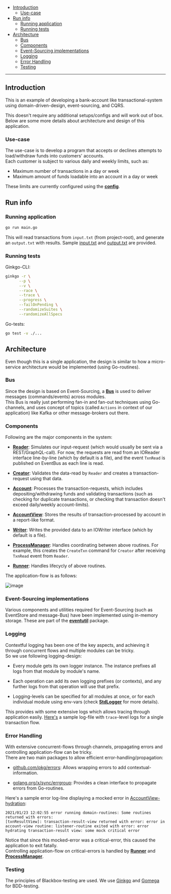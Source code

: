 - [Introduction](#introduction)
  * [Use-case](#use-case)
- [Run info](#run-info)
  * [Running application](#running-application)
  * [Running tests](#running-tests)
- [Architecture](#architecture)
  * [Bus](#bus)
  * [Components](#components)
  * [Event-Sourcing implementations](#event-sourcing-implementations)
  * [Logging](#logging)
  * [Error Handling](#error-handling)
  * [Testing](#testing)

---

## Introduction

This is an example of developing a bank-account like transactional-system using domain-driven-design, event-sourcing, and CQRS.

This doesn't require any additional setups/configs and will work out of box. Below are some more details about architecture and design of this application.

### Use-case

The use-case is to develop a program that accepts or declines attempts to load/withdraw funds into customers' accounts.  
Each customer is subject to various daily and weekly limits, such as:

* Maximum number of transactions in a day or week
* Maximum amount of funds loadable into an account in a day or week

These limits are currently configured using the **[config][1]**.

## Run info

### Running application

```bash
go run main.go
```

This will read transactions from `input.txt` (from project-root), and generate an `output.txt` with results. Sample [input.txt][6] and [output.txt][7] are provided.

### Running tests

Ginkgo-CLI:
```bash
ginkgo -r \
      --p \
      --v \
      --race \
      --trace \
      --progress \
      --failOnPending \
      --randomizeSuites \
      --randomizeAllSpecs
```

Go-tests:
```bash
go test -v ./...
```

## Architecture

Even though this is a single application, the design is similar to how a micro-service architecture would be implemented (using Go-routines).

### Bus

Since the design is based on Event-Sourcing, a **[Bus][0]** is used to deliver messages (commands/events) across modules.  
This Bus is really just performing fan-in and fan-out techniques using Go-channels, and uses concept of topics (called `Actions` in context of our application) like Kafka or other message-brokers out there.

### Components

Following are the major components in the system:

* **[Reader][8]**: Simulates our input-request (which would usually be sent via a REST/GraphQL-call). For now, the requests are read from an IOReader interface line-by-line (which by default is a file), and the event `TxnRead` is published on EventBus as each line is read.

* **[Creator][9]**: Validates the data-read by `Reader` and creates a transaction-request using that data.

* **[Account][10]**: Processes the transaction-requests, which includes depositing/withdrawing funds and validating transactions (such as checking for duplicate transactions, or checking that transaction doesn't exceed daily/weekly account-limits).

* **[AccountView][11]**: Stores the results of transaction-processed by account in a report-like format.

* **[Writer][12]**: Writes the provided data to an IOWriter interface (which by default is a file).

* **[ProcessManager][13]**: Handles coordinating between above routines. For example, this creates the `CreateTxn` command for `Creator` after receiving `TxnRead` event from `Reader`.

* **[Runner][14]**: Handles lifecycly of above routines.

The application-flow is as follows:

![image](https://user-images.githubusercontent.com/12961957/104849997-bba13e00-58ba-11eb-98d5-0eb077169f7b.png)


### Event-Sourcing implementations

Various components and utilities required for Event-Sourcing (such as EventStore and message-Bus) have been implemented using in-memory storage. These are part of the **[eventutil][20]** package.

### Logging

Contextful logging has been one of the key aspects, and achieving it through concurrent flows and multiple modules can be tricky.  
So we use following logging-design:

* Every module gets its own logger instance. The instance prefixes all logs from that module by module's name.

* Each operation can add its own logging prefixes (or contexts), and any further logs from that operation will use that prefix.

* Logging-levels can be specified for all modules at once, or for each individual module using env-vars (check **[StdLogger][2]** for more details).

This provides with some extensive logs which allows tracing through application easily. [Here's][3] a sample log-file with `trace`-level logs for a single transaction flow.

### Error Handling

With extensive concurrent-flows through channels, propagating errors and controlling application-flow can be tricky.  
There are two main packages to allow efficient error-handling/propagation:

* [github.com/pkg/errors][15]: Allows wrapping errors to add contextual-information.

* [golang.org/x/sync/errgroup][16]: Provides a clean interface to propagate errors from Go-routines.

Here's a sample error log-line displaying a mocked error in [AccountView-hydration][17]:
```
2021/01/23 12:02:55 error running domain-routines: Some routines returned with errors:
[txnResultView]: transaction-result-view returned with error: error in account-view routine: listener-routine exited with error: error hydrating transaction-result view: some mock critical error
```

Notice that since this mocked-error was a critical-error, this caused the application to exit fatally.  
Controlling application-flow on critical-errors is handled by **[Runner][18]** and **[ProcessManager][19]**.

### Testing

The principles of Blackbox-testing are used. We use [Ginkgo][4] and [Gomega][5] for BDD-testing.

[0]: https://github.com/Jaskaranbir/es-bank-account/blob/main/eventutil/bus.go
[1]: https://github.com/Jaskaranbir/es-bank-account/blob/main/config/config.go
[2]: https://github.com/Jaskaranbir/es-bank-account/blob/main/logger/stdlogger.go#L37
[3]: https://github.com/Jaskaranbir/es-bank-account/blob/main/_samples/run.log
[4]: https://github.com/onsi/ginkgo
[5]: https://github.com/onsi/gomega
[6]: https://github.com/Jaskaranbir/es-bank-account/blob/main/input.txt
[7]: https://github.com/Jaskaranbir/es-bank-account/blob/main/_samples/output.txt
[8]: https://github.com/Jaskaranbir/es-bank-account/tree/main/domain/reader
[9]: https://github.com/Jaskaranbir/es-bank-account/tree/main/domain/txn
[10]: https://github.com/Jaskaranbir/es-bank-account/tree/main/domain/account
[11]: https://github.com/Jaskaranbir/es-bank-account/tree/main/domain/accountview
[12]: https://github.com/Jaskaranbir/es-bank-account/tree/main/domain/writer
[13]: https://github.com/Jaskaranbir/es-bank-account/blob/main/domain/process_mgr.go
[14]: https://github.com/Jaskaranbir/es-bank-account/blob/main/domain/runner.go
[15]: github.com/pkg/errors
[16]: golang.org/x/sync/errgroup
[17]: https://github.com/Jaskaranbir/es-bank-account/blob/main/domain/accountview/txn_result_view.go#L62
[18]: https://github.com/Jaskaranbir/es-bank-account/blob/main/domain/runner.go
[19]: https://github.com/Jaskaranbir/es-bank-account/blob/main/domain/process_mgr.go
[20]: https://github.com/Jaskaranbir/es-bank-account/tree/main/eventutil
